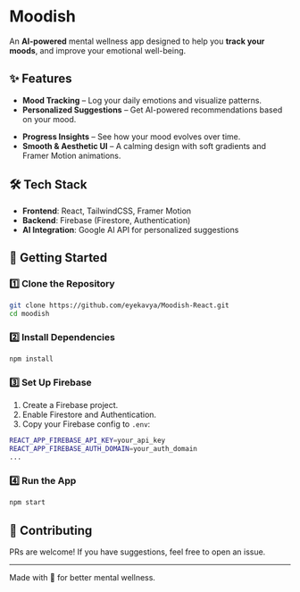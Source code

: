# Moodish

An **AI-powered** mental wellness app designed to help you **track your moods**, and improve your emotional well-being.

## ✨ Features

- **Mood Tracking** – Log your daily emotions and visualize patterns.
- **Personalized Suggestions** – Get AI-powered recommendations based on your mood.
<!-- - **Positive Content Feed** – Scroll through uplifting quotes, challenges, and interactive content. -->
- **Progress Insights** – See how your mood evolves over time.
- **Smooth & Aesthetic UI** – A calming design with soft gradients and Framer Motion animations.

## 🛠️ Tech Stack

- **Frontend**: React, TailwindCSS, Framer Motion
- **Backend**: Firebase (Firestore, Authentication)
- **AI Integration**: Google AI API for personalized suggestions

## 🚀 Getting Started

### 1️⃣ Clone the Repository

```sh
git clone https://github.com/eyekavya/Moodish-React.git
cd moodish
```

### 2️⃣ Install Dependencies

```sh
npm install
```

### 3️⃣ Set Up Firebase

1. Create a Firebase project.
2. Enable Firestore and Authentication.
3. Copy your Firebase config to `.env`:

```sh
REACT_APP_FIREBASE_API_KEY=your_api_key
REACT_APP_FIREBASE_AUTH_DOMAIN=your_auth_domain
...
```

### 4️⃣ Run the App

```sh
npm start
```

<!-- ## 🎨 UI Preview

![Moodish UI Preview](https://your-image-link.com) -->

## 🤝 Contributing

PRs are welcome! If you have suggestions, feel free to open an issue.

---

Made with 💜 for better mental wellness.
